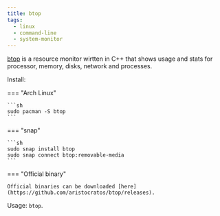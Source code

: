 ```yaml
---
title: btop
tags:
  - linux
  - command-line
  - system-monitor
---
```


[btop](https://github.com/aristocratos/btop) is a resource monitor wirtten in C++ that shows usage and stats for processor, memory, disks, network and processes.

Install:

=== "Arch Linux"

    ```sh
    sudo pacman -S btop
    ```

=== "snap"

    ```sh
    sudo snap install btop
    sudo snap connect btop:removable-media
    ```

=== "Official binary"

    Official binaries can be downloaded [here](https://github.com/aristocratos/btop/releases).

Usage: `btop`.
